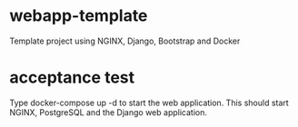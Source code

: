 # webapp-template
Template project using NGINX, Django, Bootstrap and Docker

# acceptance test
Type docker-compose up -d to start the web application. This should start NGINX, 
PostgreSQL and the Django web application. 